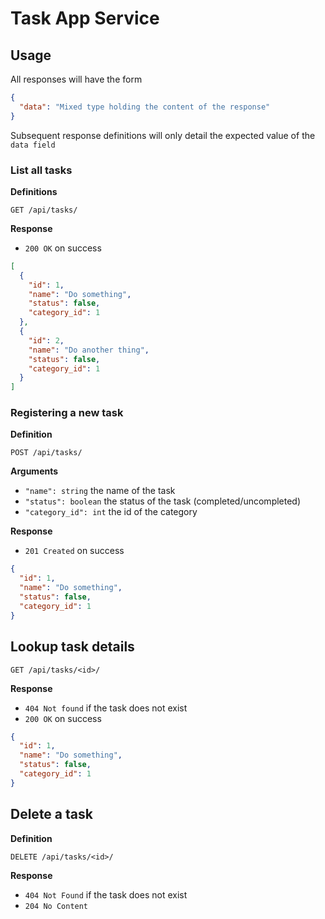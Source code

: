 # Task App Service

## Usage

All responses will have the form

```json
{
  "data": "Mixed type holding the content of the response"
}
```

Subsequent response definitions will only detail the expected value of the `data field`

### List all tasks

**Definitions**

`GET /api/tasks/`

**Response**

- `200 OK` on success

```json
[
  {
    "id": 1,
    "name": "Do something",
    "status": false,
    "category_id": 1
  },
  {
    "id": 2, 
    "name": "Do another thing", 
    "status": false,
    "category_id": 1 
  }
]
```

### Registering a new task

**Definition**

`POST /api/tasks/`

**Arguments**

- `"name": string` the name of the task
- `"status": boolean` the status of the task (completed/uncompleted)
- `"category_id": int` the id of the category

**Response**

- `201 Created` on success

```json
{
  "id": 1,
  "name": "Do something",
  "status": false,
  "category_id": 1
}
```

## Lookup task details

`GET /api/tasks/<id>/`

**Response**

- `404 Not found` if the task does not exist
- `200 OK` on success

```json
{
  "id": 1,
  "name": "Do something",
  "status": false,
  "category_id": 1
}
```

## Delete a task

**Definition**

`DELETE /api/tasks/<id>/`

**Response**

- `404 Not Found` if the task does not exist
- `204 No Content` 